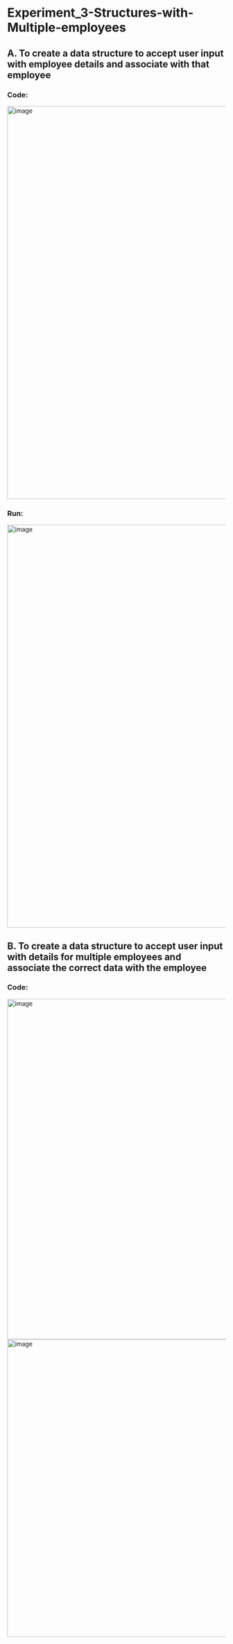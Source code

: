 # Experiment_3-Structures-with-Multiple-employees
## A. To create a data structure to accept user input with employee details and associate with that employee

### Code: 
<img width="904" alt="image" src="https://user-images.githubusercontent.com/26576979/227697549-11903b71-b387-47da-b91d-d23bf23b917d.png">

### Run:
<img width="927" alt="image" src="https://user-images.githubusercontent.com/26576979/227697573-e8ef3649-d9ff-4d22-bdfb-c55ee422d04b.png">

## B. To create a data structure to accept user input with details for multiple employees and associate the correct data with the employee

### Code:
<img width="783" alt="image" src="https://user-images.githubusercontent.com/26576979/227697852-abfd73b5-ddd5-4dd4-92e0-67d4f92f356e.png">
<img width="685" alt="image" src="https://user-images.githubusercontent.com/26576979/227697861-bffce739-bca3-45ab-981e-3297420dc02c.png">

